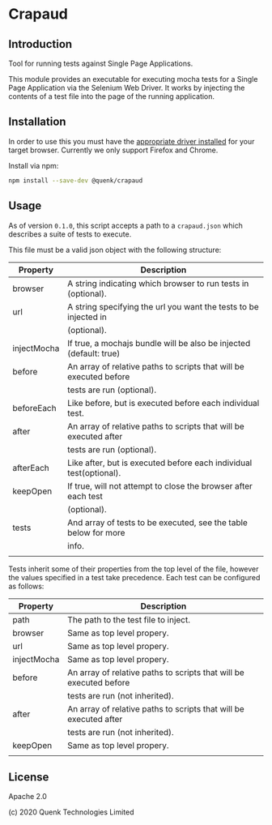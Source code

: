
# Crapaud

## Introduction

Tool for running tests against Single Page Applications.

This module provides an executable for executing mocha tests for a Single Page
Application via the Selenium Web Driver. It works by injecting the contents of
a test file into the page of the running application.

## Installation

In order to use this you must have the [appropriate driver installed][1] for your
target browser. Currently we only support Firefox and Chrome.

Install via npm:

```sh
npm install --save-dev @quenk/crapaud
```

## Usage

As of version `0.1.0`, this script accepts a path to a `crapaud.json` which
describes a suite of tests to execute.

This file must be a valid json object with the following structure:

|  Property    | Description |
|--------------|-------------|
| browser      | A string indicating which browser to run tests in (optional).     |
| url          | A string specifying the url you want the tests to be injected in  |
|              | (optional).                                                       |
| injectMocha  | If true, a mochajs bundle will be also be injected (default: true)|
| before       | An array of relative paths to scripts that will be executed before|
|              | tests are run (optional).                                         |
| beforeEach   | Like before, but is executed before each individual test.         |
| after        | An array of relative paths to scripts that will be executed after |
|              | tests are run (optional).                                         |
| afterEach    | Like after, but is executed before each individual test(optional).|
| keepOpen     | If true, will not attempt to close the browser after each test    |
|              | (optional).                                                       |
| tests        | And array of tests to be executed, see the table below for more   |
|              | info.                                                             |
|              |                                                                   |

Tests inherit some of their properties from the top level of the file, however the
values specified in a test take precedence.
Each test can be configured as follows:

|  Property    | Description |
|--------------|-------------|
| path         | The path to the test file to inject.                              |
| browser      | Same as top level propery.                                        |
| url          | Same as top level propery.                                        |
| injectMocha  | Same as top level propery.                                        |
| before       | An array of relative paths to scripts that will be executed before|
|              | tests are run (not inherited).                                    |
| after        | An array of relative paths to scripts that will be executed after |
|              | tests are run (not inherited).                                    |
| keepOpen     | Same as top level propery.                                        |
|              |                                                                   |

## License

Apache 2.0

(c) 2020 Quenk Technologies Limited

[1]:https://www.selenium.dev/documentation/en/webdriver/driver_requirements/#quick-reference
